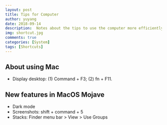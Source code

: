 ```yaml
---
layout: post
title: Tips for Computer
author: yuyang
date: 2018-09-14
description:  Notes about the tips to use the computer more efficiently.
img: shortcut.jpg
comments: true
categories: [System]
tags: [Shortcuts]
---
```


## About using Mac
- Display desktop: (1) Command + F3; (2) fn + F11.

## New features in MacOS Mojave
- Dark mode
- Screenshots: shift + command + 5
- Stacks: Finder menu bar > View > Use Groups

